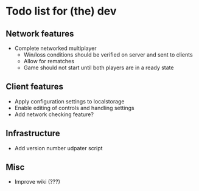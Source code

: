 # Todo list for (the) dev

## Network features
- Complete networked multiplayer 
  - Win/loss conditions should be verified on server and sent to clients
  - Allow for rematches
  - Game should not start until both players are in a ready state

## Client features
- Apply configuration settings to localstorage
- Enable editing of controls and handling settings
- Add network checking feature?

## Infrastructure
- Add version number udpater script

## Misc
- Improve wiki (???)